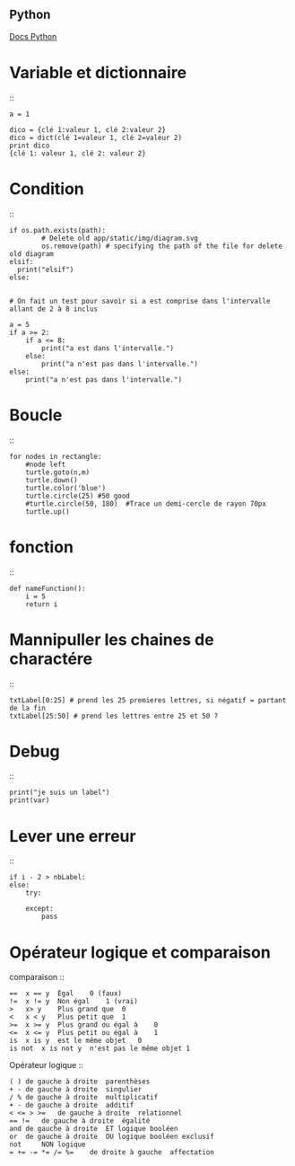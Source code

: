 ## Python

[Docs Python](https://docs.python.org/fr/3/)

Variable et dictionnaire
===========
::

    a = 1

    dico = {clé 1:valeur 1, clé 2:valeur 2}
    dico = dict(clé 1=valeur 1, clé 2=valeur 2)
    print dico
    {clé 1: valeur 1, clé 2: valeur 2}

Condition
===========
::

    if os.path.exists(path):
            # Delete old app/static/img/diagram.svg
            os.remove(path) # specifying the path of the file for delete old diagram
    elsif:
      print("elsif")
    else:


    # On fait un test pour savoir si a est comprise dans l'intervalle allant de 2 à 8 inclus

    a = 5
    if a >= 2:
        if a <= 8:
            print("a est dans l'intervalle.")
        else:
            print("a n'est pas dans l'intervalle.")
    else:
        print("a n'est pas dans l'intervalle.")

Boucle
===========
::

    for nodes in rectangle:
        #node left
        turtle.goto(n,m)
        turtle.down()
        turtle.color('blue')
        turtle.circle(25) #50 good
        #turtle.circle(50, 180)  #Trace un demi-cercle de rayon 70px
        turtle.up()

fonction
===========
::

    def nameFunction():
        i = 5
        return i

Mannipuller les chaines de charactére
===========
::

    txtLabel[0:25] # prend les 25 premieres lettres, si négatif = partant de la fin
    txtLabel[25:50] # prend les lettres entre 25 et 50 ?

Debug
===========
::

    print("je suis un label")
    print(var)

Lever une erreur
===========
::

    if i - 2 > nbLabel:
    else:
        try:

        except:
            pass


Opérateur logique et comparaison
===========
comparaison
::

    ==	x == y	Égal	0 (faux)
    !=	x != y	Non égal	1 (vrai)
    >	x> y	Plus grand que	0
    <	x < y	Plus petit que	1
    >=	x >= y	Plus grand ou égal à	0
    <=	x <= y	Plus petit ou égal à	1
    is	x is y	est le même objet	0
    is not	x is not y	n'est pas le même objet	1

Opérateur logique
::

    ( )	de gauche à droite	parenthèses
    + -	de gauche à droite	singulier
    / %	de gauche à droite	multiplicatif
    + -	de gauche à droite	additif
    < <= > >=	de gauche à droite	relationnel
    == !=	de gauche à droite	égalité
    and	de gauche à droite	ET logique booléen
    or	de gauche à droite	OU logique booléen exclusif
    not		NON logique
    = += -= *= /= %=	de droite à gauche	affectation
